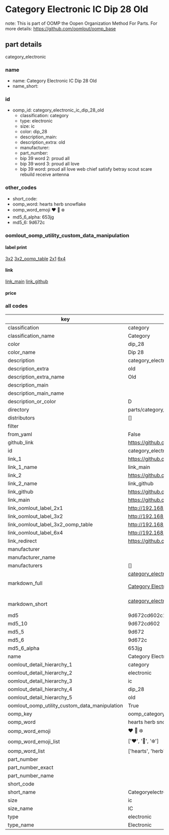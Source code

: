 # Category Electronic IC Dip 28 Old  

note: This is part of OOMP the Oopen Organization Method For Parts. For more details: https://github.com/oomlout/oomp_base

##  part details
  



category_electronic



### name
* name: Category Electronic IC Dip 28 Old
* name_short: 
### id
* oomp_id: category_electronic_ic_dip_28_old
  * classification: category
  * type: electronic
  * size: ic
  * color: dip_28
  * description_main: 
  * description_extra: old
  * manufacturer: 
  * part_number: 
  * bip 39 word 2: proud all
  * bip 39 word 3: proud all love
  * bip 39 word: proud all love web chief satisfy betray scout scare rebuild receive antenna

### other_codes
* short_code: 
* oomp_word: hearts herb snowflake
* oomp_word_emoji :hearts: :herb: :snowflake:
* md5_6_alpha: 653jg
* md5_6: 9d672c






### oomlout_oomp_utility_custom_data_manipulation
#### label print
[3x2](http://192.168.1.245:1112/?label=oomp%20653jg)
[3x2_oomp_table](http://192.168.1.108:1112/?label=oomp%20653jg)
[2x1](http://192.168.1.242:1112/?label=oomp%20653jg)
[6x4](http://192.168.1.55:1112/?label=oomp%20653jg)    

#### link

[link_main](https://github.com/oomlout/oomlout_oomp_version_1_messy/tree/main/parts/category_electronic_ic_dip_28_old) [link_github](https://github.com/oomlout/oomlout_oomp_version_1_messy/tree/main/parts/category_electronic_ic_dip_28_old)                             

#### price







### all codes 
| key | value |  
| --- | --- |  
| classification | category |  
| classification_name | Category |  
| color | dip_28 |  
| color_name | Dip 28 |  
| description | category_electronic |  
| description_extra | old |  
| description_extra_name | Old |  
| description_main |  |  
| description_main_name |  |  
| description_or_color | D  |  
| directory | parts/category_electronic_ic_dip_28_old |  
| distributors | [] |  
| filter |  |  
| from_yaml | False |  
| github_link | https://github.com/oomlout/oomlout_oomp_part_src/tree/main/parts/category_electronic_ic_dip_28_old |  
| id | category_electronic_ic_dip_28_old |  
| link_1 | https://github.com/oomlout/oomlout_oomp_version_1_messy/tree/main/parts/category_electronic_ic_dip_28_old |  
| link_1_name | link_main |  
| link_2 | https://github.com/oomlout/oomlout_oomp_version_1_messy/tree/main/parts/category_electronic_ic_dip_28_old |  
| link_2_name | link_github |  
| link_github | https://github.com/oomlout/oomlout_oomp_version_1_messy/tree/main/parts/category_electronic_ic_dip_28_old |  
| link_main | https://github.com/oomlout/oomlout_oomp_version_1_messy/tree/main/parts/category_electronic_ic_dip_28_old |  
| link_oomlout_label_2x1 | http://192.168.1.242:1112/?label=oomp%20653jg |  
| link_oomlout_label_3x2 | http://192.168.1.245:1112/?label=oomp%20653jg |  
| link_oomlout_label_3x2_oomp_table | http://192.168.1.108:1112/?label=oomp%20653jg |  
| link_oomlout_label_6x4 | http://192.168.1.55:1112/?label=oomp%20653jg |  
| link_redirect | https://github.com/oomlout/oomlout_oomp_version_1_messy/tree/main/parts/category_electronic_ic_dip_28_old |  
| manufacturer |  |  
| manufacturer_name |  |  
| manufacturers | [] |  
| markdown_full | [category_electronic_ic_dip_28_old](none)<br>[](none)<br>[Category Electronic Ic Dip 28 Old](none)<br><br> |  
| markdown_short | [category_electronic_ic_dip_28_old](none)<br><br> |  
| md5 | 9d672cd602c142aefd13ef8d08c19d66 |  
| md5_10 | 9d672cd602 |  
| md5_5 | 9d672 |  
| md5_6 | 9d672c |  
| md5_6_alpha | 653jg |  
| name | Category Electronic IC Dip 28 Old |  
| oomlout_detail_hierarchy_1 | category |  
| oomlout_detail_hierarchy_2 | electronic |  
| oomlout_detail_hierarchy_3 | ic |  
| oomlout_detail_hierarchy_4 | dip_28 |  
| oomlout_detail_hierarchy_5 | old |  
| oomlout_oomp_utility_custom_data_manipulation | True |  
| oomp_key | oomp_category_electronic_ic_dip_28_old |  
| oomp_word | hearts herb snowflake |  
| oomp_word_emoji | :hearts: :herb: :snowflake: |  
| oomp_word_emoji_list | [':hearts:', ':herb:', ':snowflake:'] |  
| oomp_word_list | ['hearts', 'herb', 'snowflake'] |  
| part_number |  |  
| part_number_exact |  |  
| part_number_name |  |  
| short_code |  |  
| short_name | Categoryelectronic |  
| size | ic |  
| size_name | IC |  
| type | electronic |  
| type_name | Electronic |  
